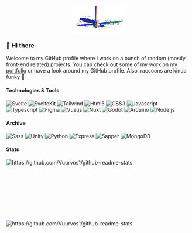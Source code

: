 <div align="center">
  <img src="./img/fan.gif" alt="Fan" align="center">
</div>

### 👋 Hi there

Welcome to my GitHub profile where I work on a bunch of random (mostly front-end related) projects. You can check out some of my work on my [portfolio](https://schelpkikker.nl) or have a look around my GitHub profile.
Also, raccoons are kinda funky 🦝

#### Technologies & Tools

![Svelte](https://img.shields.io/badge/-Svelte-black?style=flat&logo=Svelte)
![SvelteKit](https://img.shields.io/badge/-SvelteKit-black?style=flat&logo=Svelte)
![Tailwind](https://img.shields.io/badge/-Tailwind-black?style=flat&logo=Tailwindcss)
![Html5](https://img.shields.io/badge/-HTML-black?style=flat&logo=Html5)
![CSS3](https://img.shields.io/badge/-CSS-black?style=flat&logo=CSS3&logoColor=2965f1)
![Javascript](https://img.shields.io/badge/-Javascript-black?style=flat&logo=Javascript)
![Typescript](https://img.shields.io/badge/-Typescript-black?style=flat&logo=Typescript)
![Figma](https://img.shields.io/badge/-Figma-black?style=flat&logo=Figma&logoColor=white)
![Vue.js](https://img.shields.io/badge/-Vue-black?style=flat&logo=Vue.js)
![Nuxt](https://img.shields.io/badge/-Nuxt-black?style=flat&logo=nuxt.js)
![Godot](https://img.shields.io/badge/-Godot-black?style=flat&logo=godot-engine)
![Arduino](https://img.shields.io/badge/-Arduino-black?style=flat&logo=arduino)
![Node.js](https://img.shields.io/badge/-Node.js-black?style=flat&logo=Node.js)

#### Archive

![Sass](https://img.shields.io/badge/-Sass-black?style=flat&logo=Sass)
![Unity](https://img.shields.io/badge/-Unity-black?style=flat&logo=unity)
![Python](https://img.shields.io/badge/-Python-black?style=flat&logo=Python)
![Express](https://img.shields.io/badge/-Express-black?style=flat&logo=Express)
![Sapper](https://img.shields.io/badge/-Sapper-black?style=flat&logo=Svelte&logoColor=159497)
![MongoDB](https://img.shields.io/badge/-MongoDB-black?style=flat&logo=Mongodb)

#### Stats

<p>
  <img align="left" width="420" height="165" src="https://github-readme-stats.vercel.app/api?username=vuurvos1&show_icons=true&title_color=fff&icon_color=79ff97&text_color=9f9f9f&bg_color=151515" alt="https://github.com/Vuurvos1/github-readme-stats">
  
  <img align="center" height="165" src="https://github-readme-stats.vercel.app/api/top-langs/?username=vuurvos1&layout=compact&title_color=fff&text_color=9f9f9f&bg_color=151515" alt="https://github.com/Vuurvos1/github-readme-stats">
</p>
